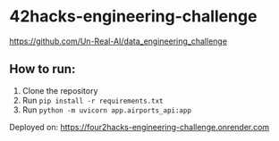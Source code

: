 # 42hacks-engineering-challenge

https://github.com/Un-Real-AI/data_engineering_challenge

## How to run:

1. Clone the repository
2. Run `pip install -r requirements.txt`
3. Run `python -m uvicorn app.airports_api:app`

Deployed on: https://four2hacks-engineering-challenge.onrender.com